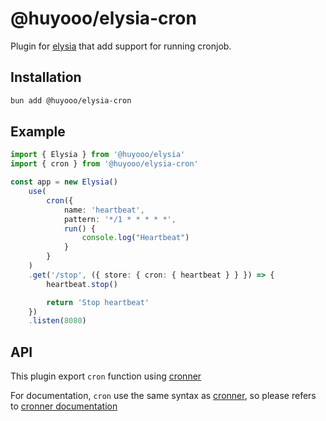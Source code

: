 # @huyooo/elysia-cron
Plugin for [elysia](https://github.com/elysiajs/elysia) that add support for running cronjob.

## Installation
```bash
bun add @huyooo/elysia-cron
```

## Example
```typescript
import { Elysia } from '@huyooo/elysia'
import { cron } from '@huyooo/elysia-cron'

const app = new Elysia()
    use(
        cron({
            name: 'heartbeat',
            pattern: '*/1 * * * * *',
            run() {
                console.log("Heartbeat")
            }
        }
    )
    .get('/stop', ({ store: { cron: { heartbeat } } }) => {
        heartbeat.stop()

        return 'Stop heartbeat'
    })
    .listen(8080)
```

## API
This plugin export `cron` function using [cronner](https://github.com/hexagon/croner)

For documentation, `cron` use the same syntax as [cronner](https://github.com/hexagon/croner), so please refers to [cronner documentation](https://github.com/hexagon/croner)
